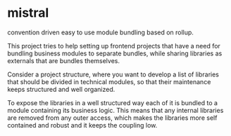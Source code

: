 # mistral

convention driven easy to use module bundling based on rollup.

This project tries to help setting up frontend projects that have a need
for bundling business modules to separate bundles, while sharing libraries
as externals that are bundles themselves.

Consider a project structure, where you want to develop a list of
libraries that should be divided in technical modules, so that
their maintenance keeps structured and well organized.

To expose the libraries in a well structured way each of it is bundled
to a module containing its business logic. This means that any internal
libraries are removed from any outer access, which makes the libraries
more self contained and robust and it keeps the coupling low.
